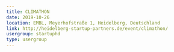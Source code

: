```yaml
---
title: CLIMATHON
date: 2019-10-26
location: EMBL, Meyerhofstraße 1, Heidelberg, Deutschland
link: http://heidelberg-startup-partners.de/event/climathon/
usergroup: startuphd
type: usergroup
---
```

